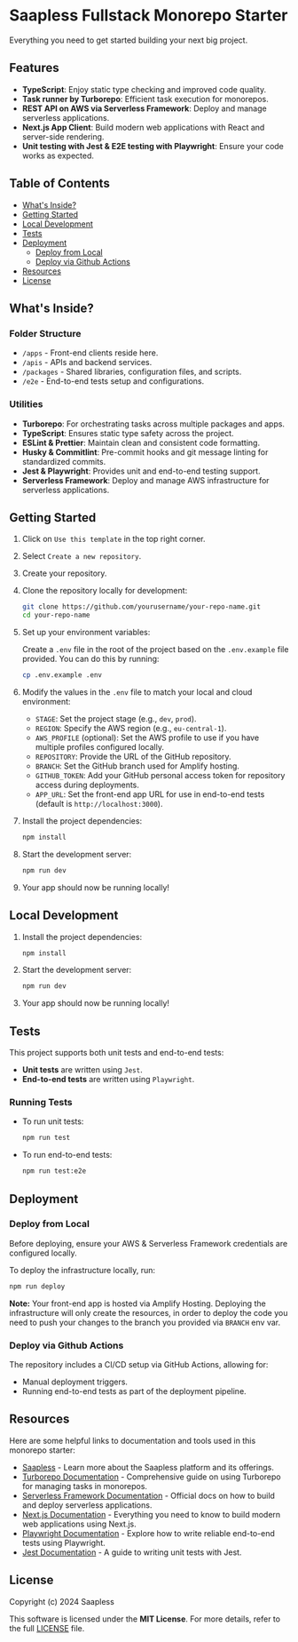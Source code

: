 # Saapless Fullstack Monorepo Starter

Everything you need to get started building your next big project.

## Features

- **TypeScript**: Enjoy static type checking and improved code quality.
- **Task runner by Turborepo**: Efficient task execution for monorepos.
- **REST API on AWS via Serverless Framework**: Deploy and manage serverless applications.
- **Next.js App Client**: Build modern web applications with React and server-side rendering.
- **Unit testing with Jest & E2E testing with Playwright**: Ensure your code works as expected.

## Table of Contents

- [What's Inside?](#whats-inside)
- [Getting Started](#getting-started)
- [Local Development](#local-development)
- [Tests](#tests)
- [Deployment](#deployment)
  - [Deploy from Local](#deploy-from-local)
  - [Deploy via Github Actions](#deploy-via-github-actions)
- [Resources](#resources)
- [License](#license)

## What's Inside?

### Folder Structure

- `/apps` - Front-end clients reside here.
- `/apis` - APIs and backend services.
- `/packages` - Shared libraries, configuration files, and scripts.
- `/e2e` - End-to-end tests setup and configurations.

### Utilities

- **Turborepo**: For orchestrating tasks across multiple packages and apps.
- **TypeScript**: Ensures static type safety across the project.
- **ESLint & Prettier**: Maintain clean and consistent code formatting.
- **Husky & Commitlint**: Pre-commit hooks and git message linting for standardized commits.
- **Jest & Playwright**: Provides unit and end-to-end testing support.
- **Serverless Framework**: Deploy and manage AWS infrastructure for serverless applications.

## Getting Started

1. Click on `Use this template` in the top right corner.
2. Select `Create a new repository`.
3. Create your repository.
4. Clone the repository locally for development:

   ```bash
   git clone https://github.com/yourusername/your-repo-name.git
   cd your-repo-name
   ```

5. Set up your environment variables:

   Create a `.env` file in the root of the project based on the `.env.example` file provided. You can do this by running:

   ```bash
   cp .env.example .env
   ```

6. Modify the values in the `.env` file to match your local and cloud environment:

   - `STAGE`: Set the project stage (e.g., `dev`, `prod`).
   - `REGION`: Specify the AWS region (e.g., `eu-central-1`).
   - `AWS_PROFILE` (optional): Set the AWS profile to use if you have multiple profiles configured locally.
   - `REPOSITORY`: Provide the URL of the GitHub repository.
   - `BRANCH`: Set the GitHub branch used for Amplify hosting.
   - `GITHUB_TOKEN`: Add your GitHub personal access token for repository access during deployments.
   - `APP_URL`: Set the front-end app URL for use in end-to-end tests (default is `http://localhost:3000`).

7. Install the project dependencies:

   ```bash
   npm install
   ```

8. Start the development server:

   ```bash
   npm run dev
   ```

9. Your app should now be running locally!

## Local Development

1. Install the project dependencies:

   ```bash
   npm install
   ```

2. Start the development server:

   ```bash
   npm run dev
   ```

3. Your app should now be running locally!

## Tests

This project supports both unit tests and end-to-end tests:

- **Unit tests** are written using `Jest`.
- **End-to-end tests** are written using `Playwright`.

### Running Tests

- To run unit tests:

  ```bash
  npm run test
  ```

- To run end-to-end tests:

  ```bash
  npm run test:e2e
  ```

## Deployment

### Deploy from Local

Before deploying, ensure your AWS & Serverless Framework credentials are configured locally.

To deploy the infrastructure locally, run:

```bash
npm run deploy
```

**Note:** Your front-end app is hosted via Amplify Hosting. Deploying the infrastructure will only create the resources, in order to deploy the code you need to push your changes to the branch you provided via `BRANCH` env var.

### Deploy via Github Actions

The repository includes a CI/CD setup via GitHub Actions, allowing for:

- Manual deployment triggers.
- Running end-to-end tests as part of the deployment pipeline.

## Resources

Here are some helpful links to documentation and tools used in this monorepo starter:

- [Saapless](https://www.saapless.com) - Learn more about the Saapless platform and its offerings.
- [Turborepo Documentation](https://turbo.build/repo/docs) - Comprehensive guide on using Turborepo for managing tasks in monorepos.
- [Serverless Framework Documentation](https://www.serverless.com/framework/docs) - Official docs on how to build and deploy serverless applications.
- [Next.js Documentation](https://nextjs.org/docs) - Everything you need to know to build modern web applications using Next.js.
- [Playwright Documentation](https://playwright.dev/docs/intro) - Explore how to write reliable end-to-end tests using Playwright.
- [Jest Documentation](https://jestjs.io/docs/getting-started) - A guide to writing unit tests with Jest.

## License

Copyright (c) 2024 Saapless

This software is licensed under the **MIT License**. For more details, refer to the full [LICENSE](./LICENSE) file.
